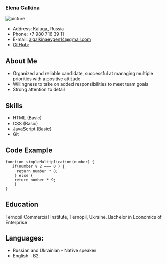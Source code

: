 ### Elena Galkina

![picture](C:\Users\User\Desktop\picture.jpg)

- Address: Kaluga, Russia
- Phone: +7 980 716 39 11
- E-mail: <algalkinaevgen14@gmail.com>
- [GitHub:](https://alena299.github.io/rsschool-cv/)

## About Me

- Organized and reliable candidate, successful at managing multiple priorities with a positive attitude
- Willingness to take on added responsibilities to meet team goals
- Strong attention to detail

## Skills

- HTML (Basic)
- CSS (Basic)
- JavaScript (Basic)
- Git

## Code Example

```
function simpleMultiplication(number) {
   if(number % 2 === 0 ) {
     return number * 8;
    } else {
    return number * 9;
    }
}
```

## Education

Ternopil Commercial Institute, Ternopil, Ukraine. Bachelor in Economics of Enterprise

## Languages:

- Russian and Ukrainian – Native speaker
- English – B2.
